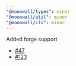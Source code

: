 ```yaml
---
"@moonwall/types": minor
"@moonwall/util": minor
"@moonwall/cli": minor
---
```


Added forge support
- [#47](https://github.com/Moonsong-Labs/moonwall/issues/47)
- [#123](https://github.com/Moonsong-Labs/moonwall/issues/123)